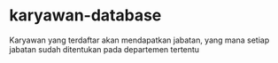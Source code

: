 # karyawan-database
Karyawan yang terdaftar akan mendapatkan jabatan, yang mana setiap jabatan sudah ditentukan pada departemen tertentu


